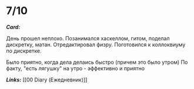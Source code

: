 # 7/10

***Card:*** 

День прошел неплохо. Позанимался хаскеллом, гитом, поделал дискретку, матан. Отредактировал физру. Поготовился к коллоквиуму по дискретке. 

Было приятно, когда дела делаись быстро (причем это было утром)
По факту, "есть лягушку" на утро - эффективно и приятно

***Links:*** [[00 Diary (Ежедневник)]]
